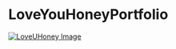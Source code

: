 ﻿# LoveYouHoneyPortfolio
 <a href="https://davidlucasfr.com.br">
  <img src="https://davidlucas.vercel.app/assets/loveupage.png" alt="LoveUHoney Image">
</a>
